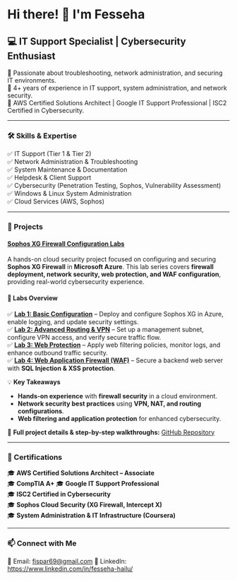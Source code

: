 # Hi there! 👋 I'm Fesseha

## 💻 IT Support Specialist | Cybersecurity Enthusiast  

🔹 Passionate about troubleshooting, network administration, and securing IT environments.  
🔹 4+ years of experience in IT support, system administration, and network security.  
🔹 AWS Certified Solutions Architect | Google IT Support Professional | ISC2 Certified in Cybersecurity.  

---

### 🛠️ Skills & Expertise  
✅ IT Support (Tier 1 & Tier 2)  
✅ Network Administration & Troubleshooting  
✅ System Maintenance & Documentation  
✅ Helpdesk & Client Support  
✅ Cybersecurity (Penetration Testing, Sophos, Vulnerability Assessment)  
✅ Windows & Linux System Administration  
✅ Cloud Services (AWS, Sophos)  

---

### 📌 Projects  

#### [Sophos XG Firewall Configuration Labs](https://github.com/fishab-awa/Sophos-Cloud-Security-Labs)  
A hands-on cloud security project focused on configuring and securing **Sophos XG Firewall** in **Microsoft Azure**. This lab series covers **firewall deployment, network security, web protection, and WAF configuration**, providing real-world cybersecurity experience.  

#### 🔹 **Labs Overview**  

✅ **[Lab 1: Basic Configuration](https://github.com/fishab-awa/Sophos-Cloud-Security-Labs/tree/main/Lab1_InitialSetup)** – Deploy and configure Sophos XG in Azure, enable logging, and update security settings.  
✅ **[Lab 2: Advanced Routing & VPN](https://github.com/fishab-awa/Sophos-Cloud-Security-Labs/tree/main/Lab2_WebProtection)** – Set up a management subnet, configure VPN access, and verify secure traffic flow.  
✅ **[Lab 3: Web Protection](https://github.com/fishab-awa/Sophos-Cloud-Security-Labs/tree/main/Lab3_AdvancedConfiguration)** – Apply web filtering policies, monitor logs, and enhance outbound traffic security.  
✅ **[Lab 4: Web Application Firewall (WAF)](https://github.com/fishab-awa/Sophos-Cloud-Security-Labs/tree/main/Lab4_TestingAndVerification)** – Secure a backend web server with **SQL Injection & XSS protection**.  

💡 **Key Takeaways**  
- **Hands-on experience** with **firewall security** in a cloud environment.  
- **Network security best practices** using **VPN, NAT, and routing configurations**.  
- **Web filtering and application protection** for enhanced cybersecurity.  

📂 **Full project details & step-by-step walkthroughs:** [GitHub Repository](https://github.com/fishab-awa/Sophos-Cloud-Security-Labs)  
  


---

### 📜 Certifications  
🎓 **AWS Certified Solutions Architect – Associate**  
🎓 **CompTIA A+** 
🎓 **Google IT Support Professional**  
🎓 **ISC2 Certified in Cybersecurity**  
🎓 **Sophos Cloud Security (XG Firewall, Intercept X)**  
🎓 **System Administration & IT Infrastructure (Coursera)**  

---

### 📫 Connect with Me  
📧 Email: fispar69@gmail.com 
🔗 LinkedIn: https://www.linkedin.com/in/fesseha-hailu/






